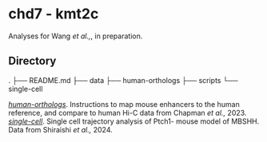 # chd7 - kmt2c
Analyses for Wang *et al.,*, in preparation.

## Directory
.
├── README.md
├── data
├── human-orthologs
├── scripts
└── single-cell

[*human-orthologs*](human-orthologs). Instructions to map mouse enhancers to the human reference, and compare to human Hi-C data from Chapman *et al.,* 2023.  
[*single-cell*](single-cell). Single cell trajectory analysis of Ptch1- mouse model of MBSHH. Data from Shiraishi *et al.,* 2024.

